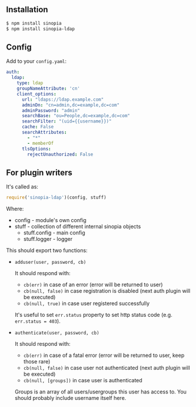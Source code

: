 
## Installation

```sh
$ npm install sinopia
$ npm install sinopia-ldap
```

## Config

Add to your `config.yaml`:

```yaml
auth:
  ldap:
    type: ldap
    groupNameAttribute: 'cn'
    client_options:
      url: "ldaps://ldap.example.com"
      adminDn: "cn=admin,dc=example,dc=com"
      adminPassword: "admin"
      searchBase: "ou=People,dc=example,dc=com"
      searchFilter: "(uid={{username}})"
      cache: False
      searchAttributes:
        - "*"
        - memberOf
      tlsOptions:
        rejectUnauthorized: False
```

## For plugin writers

It's called as:

```js
require('sinopia-ldap')(config, stuff)
```

Where:

 - config - module's own config
 - stuff - collection of different internal sinopia objects
   - stuff.config - main config
   - stuff.logger - logger

This should export two functions:

 - `adduser(user, password, cb)`
   
   It should respond with:
    - `cb(err)` in case of an error (error will be returned to user)
    - `cb(null, false)` in case registration is disabled (next auth plugin will be executed)
    - `cb(null, true)` in case user registered successfully
   
   It's useful to set `err.status` property to set http status code (e.g. `err.status = 403`).

 - `authenticate(user, password, cb)`
   
   It should respond with:
    - `cb(err)` in case of a fatal error (error will be returned to user, keep those rare)
    - `cb(null, false)` in case user not authenticated (next auth plugin will be executed)
    - `cb(null, [groups])` in case user is authenticated
   
   Groups is an array of all users/usergroups this user has access to. You should probably include username itself here.
   
